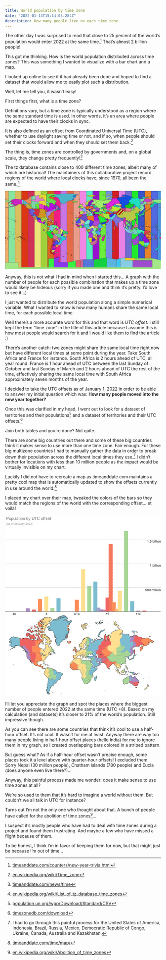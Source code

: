 ```yaml
---
title: World population by time zone
date: "2022-01-13T15:14:03.284Z"
description: How many people live on each time zone
---
```


The other day I was surprised to read that close to 25 percent of the world’s population would enter 2022 at the same time.[^1] That’s almost 2 billion people!

This got me thinking. How is the world population distributed across time zones? This was something I wanted to visualize with a bar chart and a map.

I looked up online to see if it had already been done and hoped to find a dataset that would allow me to easily plot such a distribution.

Well, let me tell you, it wasn’t easy!

First things first, what is a time zone?

Definitions vary, but a time zone is typically understood as a region where the same standard time is used. In other words, it’s an area where people are expected to have their clocks in sync.

It is also defined as an offset from Coordinated Universal Time (UTC), whether to use daylight saving time or not, and if so, when people should set their clocks forward and when they should set them back.[^2]

The thing is, time zones are controlled by governments and, on a global scale, they change pretty frequently![^3]

The tz database contains close to 400 different time zones, albeit many of which are historical! The maintainers of this collaborative project record regions of the world where local clocks have, since 1970, all been the same.[^4]

![very contrasted map of the world with all the time zones](./timezone-boundaries-2024a.webp "Looking at this image for too long can cause seizures ©Evan Siroky ([source](https://github.com/evansiroky/timezone-boundary-builder))")

Anyway, this is not what I had in mind when I started this… A graph with the number of people for each possible combination that makes up a time zone would likely be hideous (sorry if you made one and think it’s pretty. I’d love to see it…)

I just wanted to distribute the world population along a simple numerical variable. What I wanted to know is how many humans share the same local time, for each possible local time.

Well there’s a more accurate word for this and that word is _UTC offset._ I still kept the term “time zone” in the title of this article because I assume this is how most people would search for it and I would like them to find the article :)

There’s another catch: two zones might share the same local time right now but have different local times at some point during the year. Take South Africa and France for instance. South Africa is 2 hours ahead of UTC, all year round. France is 1 hour ahead of UTC between the last Sunday of October and last Sunday of March and 2 hours ahead of UTC the rest of the time, effectively sharing the same local time with South Africa approximately seven months of the year.

I decided to take the UTC offsets as of January 1, 2022 in order to be able to answer my initial question which was: **How many people moved into the new year together?**

Once this was clarified in my head, I went out to look for a dataset of territories and their populations[^5] and a dataset of territories and their UTC offsets.[^6]

Join both tables and you’re done? Not quite…

There are some big countries out there and some of these big countries think it makes sense to use more than one time zone. Fair enough. For these big multizone countries I had to manually gather the data in order to break down their population across the different local times they use.[^7] I didn’t bother for locations with less than 10 million people as the impact would be virtually invisible on my chart.

Luckily I did not have to recreate a map as timeanddate.com maintains a pretty cool map that is automatically updated to show the offsets currently in use around the world.[^8]

I placed my chart over their map, tweaked the colors of the bars so they would match the regions of the world with the corresponding offset… et voilà!

![Bar chart with number of people by UTC offset aligned with a map of the UTC offsets around the world](./world-population-by-utc-offset.webp)

I’ll let you appreciate the graph and spot the places where the biggest number of people entered 2022 at the same time (UTC +8). Based on my calculation (and datasets) it’s closer to 21% of the world’s population. Still impressive though.

As you can see there are some countries that think it’s cool to use a half-hour offset. It’s not cool. It wasn’t for me at least. Anyway there are way too many people living in half-hour offset places (hello India) for me to ignore them in my graph, so I created overlapping bars colored in a striped pattern.

But guess what? As if a half-hour offset wasn’t precise enough, some places took it a level above with quarter-hour offsets! I excluded them. Sorry Nepal (30 million people), Chatham Islands (780 people) and Eucla (does anyone even live there?)…

Anyway, this painful process made me wonder: does it make sense to use time zones at all?

We’re so used to them that it’s hard to imagine a world without them. But couldn’t we all talk in UTC for instance?

Turns out I’m not the only one who thought about that. A bunch of people have called for the abolition of time zones[^9]…

I suspect it’s mostly people who have had to deal with time zones during a project and found them frustrating. And maybe a few who have missed a flight because of them.

To be honest, I think I’m in favor of keeping them for now, but that might just be because I’m out of time...

  

[^1]: [timeanddate.com/counters/new-year-trivia.html](https://www.timeanddate.com/counters/new-year-trivia.html) 
[^2]: [en.wikipedia.org/wiki/Time_zone](https://en.wikipedia.org/wiki/Time_zone) 
[^3]: [timeanddate.com/news/time](https://www.timeanddate.com/news/time) 
[^4]: [en.wikipedia.org/wiki/List\_of\_tz\_database\_time_zones](https://en.wikipedia.org/wiki/List_of_tz_database_time_zones) 
[^5]: [population.un.org/wpp/Download/Standard/CSV](https://population.un.org/wpp/Download/Standard/CSV/) 
[^6]: [timezonedb.com/download](https://timezonedb.com/download) 
[^7]: I had to go through this painful process for the United States of America, Indonesia, Brazil, Russia, Mexico, Democratic Republic of Congo, Ukraine, Canada,  Australia and Kazakhstan.
[^8]: [timeanddate.com/time/map/](https://www.timeanddate.com/time/map/) 
[^9]: [en.wikipedia.org/wiki/Abolition\_of\_time_zones](https://en.wikipedia.org/wiki/Abolition_of_time_zones) 